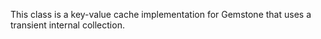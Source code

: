 This class is a key-value cache implementation for Gemstone that uses a transient internal collection.